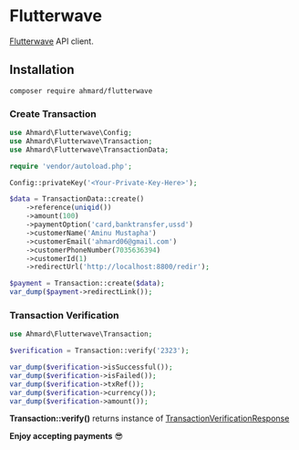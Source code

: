 # Flutterwave
[Flutterwave](https://flutterwave.com) API client.


## Installation
```
composer require ahmard/flutterwave
```

### Create Transaction
```php
use Ahmard\Flutterwave\Config;
use Ahmard\Flutterwave\Transaction;
use Ahmard\Flutterwave\TransactionData;

require 'vendor/autoload.php';

Config::privateKey('<Your-Private-Key-Here>');

$data = TransactionData::create()
    ->reference(uniqid())
    ->amount(100)
    ->paymentOption('card,banktransfer,ussd')
    ->customerName('Aminu Mustapha')
    ->customerEmail('ahmard06@gmail.com')
    ->customerPhoneNumber(7035636394)
    ->customerId(1)
    ->redirectUrl('http://localhost:8800/redir');

$payment = Transaction::create($data);
var_dump($payment->redirectLink());
```

### Transaction Verification
```php
use Ahmard\Flutterwave\Transaction;

$verification = Transaction::verify('2323');

var_dump($verification->isSuccessful());
var_dump($verification->isFailed());
var_dump($verification->txRef());
var_dump($verification->currency());
var_dump($verification->amount());
```
**Transaction::verify()** returns instance of [TransactionVerificationResponse](src/Responses/TransactionVerificationResponse.php)


**Enjoy accepting payments** 😎